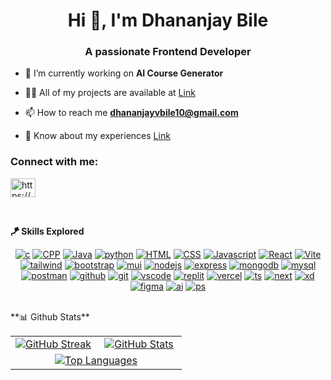 <h1 align="center">Hi 👋, I'm Dhananjay Bile</h1>
<h3 align="center">A passionate Frontend Developer </h3>

- 🔭 I’m currently working on **AI Course Generator**

- 👨‍💻 All of my projects are available at [Link](https://jayyportfoli.netlify.app/)

- 📫 How to reach me **dhananjayvbile10@gmail.com**

- 📄 Know about my experiences [Link](https://drive.google.com/drive/folders/1jZvKm4onoT5KrN6jajFWTYB-wz31kx3_?usp=drive_link)

<h3 align="left">Connect with me:</h3>
<p align="left">
<a href="https://linkedin.com/in/https://www.linkedin.com/in/dhananjay-bile-bb23a9214/" target="blank"><img align="center" src="https://raw.githubusercontent.com/rahuldkjain/github-profile-readme-generator/master/src/images/icons/Social/linked-in-alt.svg" alt="https://www.linkedin.com/in/dhananjay-bile-bb23a9214/" height="30" width="40" /></a>
</p>

<br/>

**🪁 Skills Explored**
<div align="center">

[![c](https://skillicons.dev/icons?i=c&perline=3)](https://skillicons.dev)
[![CPP](https://skillicons.dev/icons?i=cpp&perline=3)](https://skillicons.dev)
[![Java](https://skillicons.dev/icons?i=java&perline=3)](https://skillicons.dev)
[![python](https://skillicons.dev/icons?i=python&perline=3)](https://skillicons.dev)
[![HTML](https://skillicons.dev/icons?i=html&perline=3)](https://skillicons.dev)
[![CSS](https://skillicons.dev/icons?i=css&perline=3)](https://skillicons.dev)
[![Javascript](https://skillicons.dev/icons?i=javascript&perline=3)](https://skillicons.dev)
[![React](https://skillicons.dev/icons?i=react&perline=3)](https://skillicons.dev)
[![Vite](https://skillicons.dev/icons?i=vite&perline=3)](https://skillicons.dev)
[![tailwind](https://skillicons.dev/icons?i=tailwind&perline=3)](https://skillicons.dev)
[![bootstrap](https://skillicons.dev/icons?i=bootstrap&perline=3)](https://skillicons.dev)
[![mui](https://skillicons.dev/icons?i=mui&perline=3)](https://skillicons.dev)
[![nodejs](https://skillicons.dev/icons?i=nodejs&perline=3)](https://skillicons.dev)
[![express](https://skillicons.dev/icons?i=express&perline=3)](https://skillicons.dev)
[![mongodb](https://skillicons.dev/icons?i=mongodb&perline=3)](https://skillicons.dev)
[![mysql](https://skillicons.dev/icons?i=mysql&perline=3)](https://skillicons.dev)
[![postman](https://skillicons.dev/icons?i=postman&perline=3)](https://skillicons.dev)
[![github](https://skillicons.dev/icons?i=github&perline=3)](https://skillicons.dev)
[![git](https://skillicons.dev/icons?i=git&perline=3)](https://skillicons.dev)
[![vscode](https://skillicons.dev/icons?i=vscode&perline=3)](https://skillicons.dev)
[![replit](https://skillicons.dev/icons?i=replit&perline=3)](https://skillicons.dev)
[![vercel](https://skillicons.dev/icons?i=vercel&perline=3)](https://skillicons.dev)
[![ts](https://skillicons.dev/icons?i=ts&perline=3)](https://skillicons.dev)
[![next](https://skillicons.dev/icons?i=next&perline=3)](https://skillicons.dev)
[![xd](https://skillicons.dev/icons?i=xd&perline=3)](https://skillicons.dev)
[![figma](https://skillicons.dev/icons?i=figma&perline=3)](https://skillicons.dev)
[![ai](https://skillicons.dev/icons?i=ai&perline=3)](https://skillicons.dev)
[![ps](https://skillicons.dev/icons?i=ps&perline=3)](https://skillicons.dev)

</div>

<br/>
**📊 Github Stats**

<table style="border: 0px solid black !important;">
  <tr style="border: 0px solid black !important;">
    <td align="center" width="50%" style="border: 0px solid black !important;">
      <a href="https://github.com/DBjay01">
        <img src="https://github-readme-streak-stats-rho-gilt.vercel.app?user=DBjay01&theme=chartreuse-dark&hide_border=true&card_width=475" alt="GitHub Streak" />
      </a>
    </td>
    <td align="center" width="50%" style="border: 0px solid black !important;">
      <a href="https://github.com/DBjay01">
        <img src="https://github-readme-stats.vercel.app/api?username=DBjay01&show_icons=true&include_all_commits=true&theme=chartreuse-dark&hide_border=true&card_width=475" alt="GitHub Stats" />
      </a>
    </td>
  </tr>
  <tr style="border: 0px solid black !important;">
    <td colspan="2" align="center" width="100%" style="border: 0px solid black !important;">
      <a href="https://github.com/DBjay01">
        <img src="https://github-readme-stats.vercel.app/api/top-langs/?username=DBjay01&layout=compact&theme=chartreuse-dark&hide_border=true&card_width=400" alt="Top Languages" />
      </a>
    </td>
  </tr>
</table>
